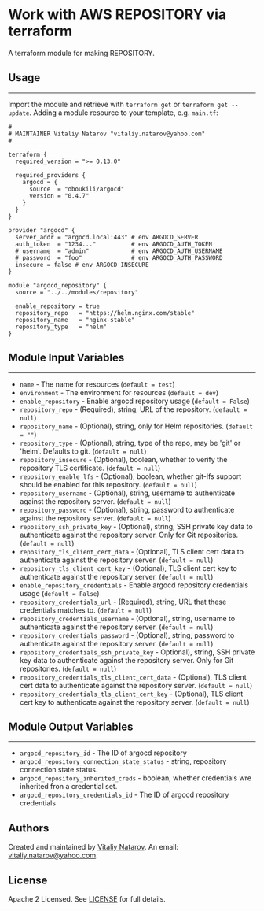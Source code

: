 # Work with AWS REPOSITORY via terraform

A terraform module for making REPOSITORY.


## Usage
----------------------
Import the module and retrieve with ```terraform get``` or ```terraform get --update```. Adding a module resource to your template, e.g. `main.tf`:

```
#
# MAINTAINER Vitaliy Natarov "vitaliy.natarov@yahoo.com"
#

terraform {
  required_version = ">= 0.13.0"

  required_providers {
    argocd = {
      source  = "oboukili/argocd"
      version = "0.4.7"
    }
  }
}

provider "argocd" {
  server_addr = "argocd.local:443" # env ARGOCD_SERVER
  auth_token  = "1234..."          # env ARGOCD_AUTH_TOKEN
  # username  = "admin"            # env ARGOCD_AUTH_USERNAME
  # password  = "foo"              # env ARGOCD_AUTH_PASSWORD
  insecure = false # env ARGOCD_INSECURE
}

module "argocd_repository" {
  source = "../../modules/repository"

  enable_repository = true
  repository_repo   = "https://helm.nginx.com/stable"
  repository_name   = "nginx-stable"
  repository_type   = "helm"
}
```

## Module Input Variables
----------------------
- `name` - The name for resources (`default = test`)
- `environment` - The environment for resources (`default = dev`)
- `enable_repository` - Enable argocd repository usage (`default = False`)
- `repository_repo` - (Required), string, URL of the repository. (`default = null`)
- `repository_name` - (Optional), string, only for Helm repositories. (`default = ""`)
- `repository_type` - (Optional), string, type of the repo, may be 'git' or 'helm'. Defaults to git. (`default = null`)
- `repository_insecure` - (Optional), boolean, whether to verify the repository TLS certificate. (`default = null`)
- `repository_enable_lfs` - (Optional), boolean, whether git-lfs support should be enabled for this repository. (`default = null`)
- `repository_username` - (Optional), string, username to authenticate against the repository server. (`default = null`)
- `repository_password` - (Optional), string, password to authenticate against the repository server. (`default = null`)
- `repository_ssh_private_key` - (Optional), string, SSH private key data to authenticate against the repository server. Only for Git repositories. (`default = null`)
- `repository_tls_client_cert_data` - (Optional), TLS client cert data to authenticate against the repository server. (`default = null`)
- `repository_tls_client_cert_key` - (Optional), TLS client cert key to authenticate against the repository server. (`default = null`)
- `enable_repository_credentials` - Enable argocd repository credentials usage (`default = False`)
- `repository_credentials_url` - (Required), string, URL that these credentials matches to. (`default = null`)
- `repository_credentials_username` - (Optional), string, username to authenticate against the repository server. (`default = null`)
- `repository_credentials_password` - (Optional), string, password to authenticate against the repository server. (`default = null`)
- `repository_credentials_ssh_private_key` - Optional), string, SSH private key data to authenticate against the repository server. Only for Git repositories. (`default = null`)
- `repository_credentials_tls_client_cert_data` - (Optional), TLS client cert data to authenticate against the repository server. (`default = null`)
- `repository_credentials_tls_client_cert_key` - (Optional), TLS client cert key to authenticate against the repository server. (`default = null`)

## Module Output Variables
----------------------
- `argocd_repository_id` - The ID of argocd repository
- `argocd_repository_connection_state_status` - string, repository connection state status.
- `argocd_repository_inherited_creds` - boolean, whether credentials wre inherited fron a credential set.
- `argocd_repository_credentials_id` - The ID of argocd repository credentials


## Authors

Created and maintained by [Vitaliy Natarov](https://github.com/SebastianUA). An email: [vitaliy.natarov@yahoo.com](vitaliy.natarov@yahoo.com).

## License

Apache 2 Licensed. See [LICENSE](https://github.com/SebastianUA/terraform/blob/master/LICENSE) for full details.
